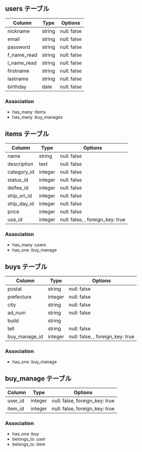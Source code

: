 ## users テーブル
| Column      | Type   | Options     |
| ----------- | ------ | ----------- |
| nickname    | string | null: false |
| email       | string | null: false |
| password    | string | null: false |
| f_name_read | string | null: false |
| l_name_read | string | null: false |
| firstname   | string | null: false |
| lastname    | string | null: false |
| birthday    | date   | null: false |

### Association
- has_many :items
- has_many :buy_manages


## items テーブル
| Column     | Type    | Options     |
| ---------- | ------- | ----------- |
| name       | string  | null: false |
| description| text    | null: false |
| category_id| integer | null: false |
| status_id  | integer | null: false |
| delfee_id  | integer | null: false |
| ship_ori_id| integer | null: false |
| ship_day_id| integer | null: false |
| price      | integer | null: false |
| use_id     | integer | null: false, , foreign_key: true |

### Association
- has_many :users
- has_one :buy_manage


## buys テーブル
| Column       | Type    | Options                          |
| ------------ | ------- | -------------------------------- |
| postal       | string  | null: false                      |
| prefecture   | integer | null: false                      |
| city         | string  | null: false                      |
| ad_num       | string  | null: false                      |
| build        | string  |                                  |
| tell         | string  | null: false                      |
| buy_manage_id| integer | null: false, , foreign_key: true |

### Association
- has_one :buy_manage


## buy_manage テーブル
| Column   | Type    | Options                        |
| -------- | ------- | ------------------------------ |
| user_id  | integer | null: false, foreign_key: true |  
| item_id  | integer | null: false, foreign_key: true |  

### Association
- has_one :buy
- belongs_to :user
- belongs_to :item
